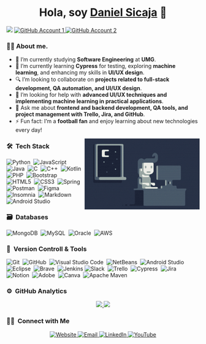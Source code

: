 <div align="center">

<h1 align="center">Hola, soy <a href="https://portafoliodsicajadev.netlify.app/">Daniel Sicaja</a> 👋</h1>
</div>
<img src="https://i.imgur.com/oDGmHBT.png">

<a href="https://github.com/DanielSicaja2000" target="_blank">
    <img src="https://img.shields.io/badge/GitHub-DanielSicaja2000-blue?style=for-the-badge&logo=github&logoColor=white" alt="GitHub Account 1">
  </a>
  <a href="https://github.com/DanielSicaja08" target="_blank">
    <img src="https://img.shields.io/badge/GitHub-DanielSicaja08-lightgrey?style=for-the-badge&logo=github&logoColor=black" alt="GitHub Account 2">
  </a>



### 👨‍💻 About me.


- 🔭 I’m currently studying **Software Engineering** at **UMG**.
- 🌱 I’m currently learning **Cypress** for testing, exploring **machine learning**, and enhancing my skills in **UI/UX design**.  
- 🔍 I’m looking to collaborate on **projects related to full-stack development, QA automation, and UI/UX design**.  
- 🤔 I’m looking for help with **advanced UI/UX techniques and implementing machine learning in practical applications**.  
- 💬 Ask me about **frontend and backend development, QA tools, and project management with Trello, Jira, and GitHub**.  
- ⚡ Fun fact: I’m a **football fan** and enjoy learning about new technologies every day!  


<img alt="Night Coding" src="https://raw.githubusercontent.com/AVS1508/AVS1508/master/assets/Night-Coding.gif" align="right"/>


### 🛠 &nbsp;Tech Stack

![Python](https://img.shields.io/badge/python-3670A0?style=for-the-badge&logo=python&logoColor=ffdd54)&nbsp;
![JavaScript](https://img.shields.io/badge/javascript-%23323330.svg?style=for-the-badge&logo=javascript&logoColor=%23F7DF1E)&nbsp;
![Java](https://img.shields.io/badge/java-%23ED8B00.svg?style=for-the-badge&logo=java&logoColor=white)&nbsp;
![C](https://img.shields.io/badge/c-%2300599C.svg?style=for-the-badge&logo=c&logoColor=white)&nbsp;
![C++](https://img.shields.io/badge/c++-%2300599C.svg?style=for-the-badge&logo=c%2B%2B&logoColor=white)&nbsp;
![Kotlin](https://img.shields.io/badge/Kotlin-%230095D5.svg?style=for-the-badge&logo=kotlin&logoColor=white)&nbsp;
![PHP](https://img.shields.io/badge/PHP-%23777BB4.svg?style=for-the-badge&logo=php&logoColor=white)&nbsp;
![Bootstrap](https://img.shields.io/badge/bootstrap-%23563D7C.svg?style=for-the-badge&logo=bootstrap&logoColor=white)&nbsp;
![HTML5](https://img.shields.io/badge/html5-%23E34F26.svg?style=for-the-badge&logo=html5&logoColor=white)&nbsp;
![CSS3](https://img.shields.io/badge/css3-%231572B6.svg?style=for-the-badge&logo=css3&logoColor=white)&nbsp;
![Spring](https://img.shields.io/badge/spring-%236DB33F.svg?style=for-the-badge&logo=spring&logoColor=white)&nbsp;
![Postman](https://img.shields.io/badge/Postman-FF6C37?style=for-the-badge&logo=postman&logoColor=white)&nbsp;
![Figma](https://img.shields.io/badge/figma-%23F24E1E.svg?style=for-the-badge&logo=figma&logoColor=white)&nbsp;
![Insomnia](https://img.shields.io/badge/Insomnia-%235825CC.svg?style=for-the-badge&logo=insomnia&logoColor=white)&nbsp;
![Markdown](https://img.shields.io/badge/markdown-%23000000.svg?style=for-the-badge&logo=markdown&logoColor=white)&nbsp;
![Android Studio](https://img.shields.io/badge/Android%20Studio-%233DDC84.svg?style=for-the-badge&logo=android-studio&logoColor=white)&nbsp;

### 🗃 &nbsp;Databases

![MongoDB](https://img.shields.io/badge/MongoDB-%234ea94b.svg?style=for-the-badge&logo=mongodb&logoColor=white)&nbsp;
![MySQL](https://img.shields.io/badge/MySQL-%2300f.svg?style=for-the-badge&logo=mysql&logoColor=white)&nbsp;
![Oracle](https://img.shields.io/badge/Oracle%20SQL-F80000.svg?style=for-the-badge&logo=oracle&logoColor=white)&nbsp;
![AWS](https://img.shields.io/badge/AWS-%23FF9900.svg?style=for-the-badge&logo=amazon-aws&logoColor=white)&nbsp;





### 🧰 &nbsp;Version Controll & Tools 

![Git](https://img.shields.io/badge/git-%23F05033.svg?style=for-the-badge&logo=git&logoColor=white)&nbsp;
![GitHub](https://img.shields.io/badge/github-%23121011.svg?style=for-the-badge&logo=github&logoColor=white)&nbsp;
![Visual Studio Code](https://img.shields.io/badge/Visual%20Studio%20Code-0078d7.svg?style=for-the-badge&logo=visual-studio-code&logoColor=white)&nbsp;
![NetBeans](https://img.shields.io/badge/NetBeans-%231B6AC6.svg?style=for-the-badge&logo=apache-netbeans-ide&logoColor=white)&nbsp;
![Android Studio](https://img.shields.io/badge/Android%20Studio-%233DDC84.svg?style=for-the-badge&logo=android-studio&logoColor=white)&nbsp;
![Eclipse](https://img.shields.io/badge/Eclipse-FE7A16.svg?style=for-the-badge&logo=Eclipse&logoColor=white)&nbsp;
![Brave](https://img.shields.io/badge/Brave-FB542B?style=for-the-badge&logo=Brave&logoColor=white)&nbsp;
![Jenkins](https://img.shields.io/badge/jenkins-%232C5263.svg?style=for-the-badge&logo=jenkins&logoColor=white)
![Slack](https://img.shields.io/badge/Slack-4A154B?style=for-the-badge&logo=slack&logoColor=white)&nbsp;
![Trello](https://img.shields.io/badge/Trello-%23026AA7.svg?style=for-the-badge&logo=trello&logoColor=white)&nbsp;
![Cypress](https://img.shields.io/badge/Cypress-%2317202C.svg?style=for-the-badge&logo=cypress&logoColor=white)&nbsp;
![Jira](https://img.shields.io/badge/jira-%230A0FFF.svg?style=for-the-badge&logo=jira&logoColor=white)&nbsp;
![Notion](https://img.shields.io/badge/Notion-%23000000.svg?style=for-the-badge&logo=notion&logoColor=white)&nbsp;
![Adobe](https://img.shields.io/badge/adobe-%23FF0000.svg?style=for-the-badge&logo=adobe&logoColor=white)&nbsp;
![Canva](https://img.shields.io/badge/Canva-%2300C4CC.svg?style=for-the-badge&logo=Canva&logoColor=white)&nbsp;
![Apache Maven](https://img.shields.io/badge/Apache%20Maven-C71A36?style=for-the-badge&logo=Apache%20Maven&logoColor=white)&nbsp;



### ⚙️ &nbsp;GitHub Analytics
<p align="center">
  <a href="https://github.com/DanielSicaja2000">
    <img height="180em" src="https://github-readme-stats-eight-theta.vercel.app/api?username=DanielSicaja2000&show_icons=true&theme=algolia&include_all_commits=true&count_private=true"/>
  </a>
  <a href="https://github.com/DanielSicaja2000">
    <img height="180em" src="https://github-readme-stats-eight-theta.vercel.app/api/top-langs/?username=DanielSicaja2000&layout=compact&langs_count=8&theme=algolia"/>
  </a>
</p>



### 🤝🏻 &nbsp;Connect with Me

<p align="center">
  <a href="https://portafoliodsicajadev.netlify.app/" target="_blank">
    <img alt="Website" src="https://img.shields.io/badge/Website-%230A66C2.svg?style=for-the-badge&logo=google-chrome&logoColor=white" />
  </a>
  <a href="mailto:danielsicaja08@gmail.com" target="_blank">
    <img alt="Email" src="https://img.shields.io/badge/Email-%23D14836.svg?style=for-the-badge&logo=gmail&logoColor=white" />
  </a>
  <a href="https://www.linkedin.com/in/daniel-sicajá" target="_blank">
    <img alt="LinkedIn" src="https://img.shields.io/badge/LinkedIn-%230A66C2.svg?style=for-the-badge&logo=linkedin&logoColor=white" />
  </a>
  <a href="https://www.youtube.com/@DSicajaDev" target="_blank">
    <img alt="YouTube" src="https://img.shields.io/badge/YouTube-%23FF0000.svg?style=for-the-badge&logo=youtube&logoColor=white" />
  </a>
</p>
